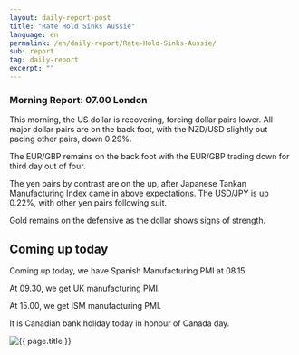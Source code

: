 ```yaml
---
layout: daily-report-post
title: "Rate Hold Sinks Aussie"
language: en
permalink: /en/daily-report/Rate-Hold-Sinks-Aussie/
sub: report
tag: daily-report
excerpt: ""
---
```

### Morning Report: 07.00 London

This morning, the US dollar is recovering, forcing dollar pairs lower. All major dollar pairs are on the back foot, with the NZD/USD slightly out pacing other pairs, down 0.29%.

The EUR/GBP remains on the back foot with the EUR/GBP trading down for third day out of four. 

The yen pairs by contrast are on the up, after Japanese Tankan Manufacturing Index came in above expectations. The USD/JPY is up 0.22%, with other yen pairs following suit. 

Gold remains on the defensive as the dollar shows signs of strength. 

## Coming up today

Coming up today, we have Spanish Manufacturing PMI at 08.15. 

At 09.30, we get UK manufacturing PMI. 

At 15.00, we get ISM manufacturing PMI. 

It is Canadian bank holiday today in honour of Canada day.
 

<p><img src="{{ "/assets/images/daily-report/2017-07-03_07-24-31.jpg" | relative_url }}" alt="{{ page.title }}" title="{{ page.title }}"></p>